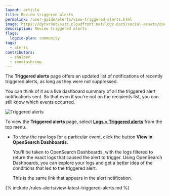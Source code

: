 ```yaml
---
layout: article
title: Review triggered alerts
permalink: /user-guide/alerts/view-triggered-alerts.html
image: https://dytvr9ot2sszz.cloudfront.net/logz-docs/social-assets/docs-social.jpg
description: Review triggered alerts
flags:
  logzio-plan: community
tags:
  - alerts
contributors:
  - shalper
  - imnotashrimp
---
```


The **Triggered alerts** page offers an updated list of notifications of recently triggered alerts, as long as they were not suppressed.

You can think of it as a live dashboard summary of all the triggered alert notifications sent.
So that even if you're not on the recipients list, you can still know which events occurred.

![Triggered alerts](https://dytvr9ot2sszz.cloudfront.net/logz-docs/alerts/triggered-alerts-main.png)

To view the **Triggered alerts** page,
select [**Logs > Triggered alerts**](https://app.logz.io/#/dashboard/triggers/triggered-alerts)
from the top menu.

* To view the raw logs for a particular event, click the button **View in OpenSearch Dashboards**.

  You'll be taken to OpenSearch Dashboards, with the logs filtered to return the exact logs that caused the alert to trigger. Using OpenSearch Dashboards, you can explore your logs and get a better idea of the conditions that led to the triggered alert.

  This is the same link that appears in the alert notification.

{% include /rules-alerts/view-latest-triggered-alerts.md %}
